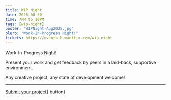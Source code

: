 ```yaml
---
title: WIP Night
date: 2025-08-30
time: 7PM to 10PM
tags: [wip-night]
poster: "WIPNight-Aug2025.jpg"
blurb: "Work-In-Progress Night!"
tickets: https://events.humanitix.com/wip-night
---
```


Work-In-Progress Night!

Present your work and get feedback by peers in a laid-back, supportive environment.

Any creative project, any state of development welcome!

<hr>

[Submit your project](https://forms.gle/2qV4Zu9DrGhRCHy49){.button}